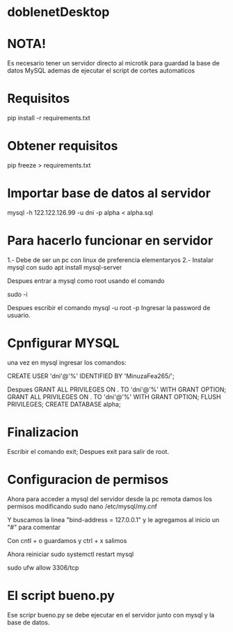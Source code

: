 # doblenetDesktop
# NOTA!
Es necesario tener un servidor directo al microtik para guardad la base de datos MySQL
ademas de ejecutar el script de cortes automaticos

# Requisitos
pip install -r requirements.txt


# Obtener requisitos
pip freeze > requirements.txt

# Importar base de datos al servidor
mysql -h 122.122.126.99 -u dni -p alpha < alpha.sql

# Para hacerlo funcionar en servidor
1.- Debe de ser un pc con linux de preferencia elementaryos
2.- Instalar mysql con sudo apt install mysql-server

Despues entrar a mysql como root usando el comando

sudo -i

Despues escribir el comando 
mysql -u root -p
Ingresar la password de usuario.

# Cpnfigurar MYSQL
una vez en mysql ingresar los comandos:

CREATE USER 'dni'@'%' IDENTIFIED BY 'MinuzaFea265/';

Despues
GRANT ALL PRIVILEGES ON . TO 'dni'@'%' WITH GRANT OPTION;
GRANT ALL PRIVILEGES ON . TO 'dni'@'%' WITH GRANT OPTION;
FLUSH PRIVILEGES;
CREATE DATABASE alpha;

# Finalizacion
Escribir el comando exit;
Despues exit para salir de root.

# Configuracion de permisos

Ahora para acceder a mysql del servidor desde la pc remota damos los permisos modificando
sudo nano /etc/mysql/my.cnf

Y buscamos la linea "bind-address = 127.0.0.1"
y le agregamos al inicio un "#" para comentar

Con cntl + o guardamos  y ctrl + x salimos

Ahora reiniciar
sudo systemctl restart mysql


sudo ufw allow 3306/tcp

# El script bueno.py
Ese scripr bueno.py se debe ejecutar en el servidor junto con mysql y la base de datos.


